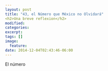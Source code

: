 ```yaml
---
layout: post
title: "43, el Número que México no Olvidará"
<h2>Una breve reflexion</h2>
modified:
categories: 
excerpt:
tags: []
image:
  feature:
date: 2014-12-04T02:43:46-06:00
---
```


El número
